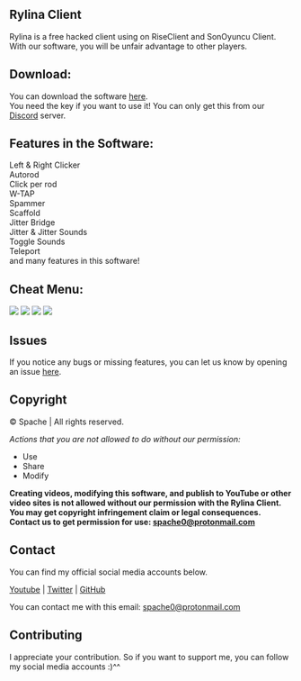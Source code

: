 ## Rylina Client 
Rylina is a free hacked client using on RiseClient and SonOyuncu Client. With our software, you will be unfair advantage to other players.

## Download:
You can download the software [here](https://github.com/Rylina/RylinaClient/releases). \
You need the key if you want to use it! You can only get this from our [Discord](https://discord.gg/UhsBe9Qgq8) server.

## Features in the Software:
Left & Right Clicker \
Autorod \
Click per rod \
W-TAP \
Spammer \
Scaffold \
Jitter Bridge \
Jitter & Jitter Sounds \
Toggle Sounds \
Teleport \
and many features in this software!

## Cheat Menu:
<img src="https://i.ibb.co/FKpq1R2/rylina.png" />
<img src="https://i.ibb.co/NKdRPqq/blatant.png" />
<img src="https://i.ibb.co/NKdRPqq/blatant.png" />
<img src="https://i.ibb.co/crCMNgW/other.png" />

## Issues
If you notice any bugs or missing features, you can let us know by opening an issue [here](https://github.com/Rylina/RylinaClient/issues).

## Copyright
©️ Spache | All rights reserved.

*Actions that you are not allowed to do without our permission:*

- Use
- Share
- Modify 

**Creating videos, modifying this software, and publish to YouTube or other video sites is not allowed without our permission with the Rylina Client. You may get copyright infringement claim or legal consequences.**\
**Contact us to get permission for use: spache0@protonmail.com**

## Contact
You can find my official social media accounts below.

[Youtube](https://www.youtube.com/spache00) |
[Twitter](https://twitter.com/Spache0/) |
[GitHub](https://github.com/Spache0) 

You can contact me with this email: spache0@protonmail.com

## Contributing
I appreciate your contribution. So if you want to support me, you can follow my social media accounts :)^^
